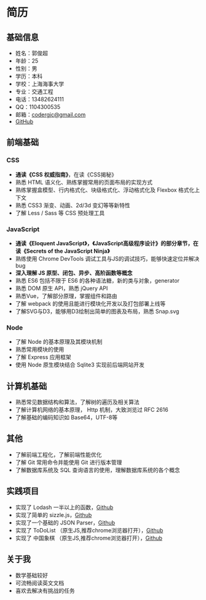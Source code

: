 # 简历

## 基础信息
* 姓名：郭俊超
* 年龄：25
* 性别：男
* 学历：本科
* 学校：上海海事大学
* 专业：交通工程
* 电话：13482624111
* QQ：1104300535
* 邮箱：codergjc@gmail.com
* [GitHub](https://github.com/nostalgia0320)

## 前端基础

### CSS

* **通读《CSS 权威指南》**，在读《CSS揭秘》
* 熟悉 HTML 语义化、熟练掌握常用的页面布局的实现方式
* 熟练掌握盒模型、行内格式化、块级格式化、浮动格式化及 Flexbox 格式化上下文
* 熟悉 CSS3 渐变、动画、2d/3d 变幻等等新特性
* 了解 Less / Sass 等 CSS 预处理工具

### JavaScript

* **通读《Eloquent JavaScript》，《JavaScript高级程序设计》的部分章节，在读《Secrets of the JavaScript Ninja》**
* 熟练使用 Chrome DevTools 调试工具与JS的调试技巧，能够快速定位并解决bug
* **深入理解 JS 原型、闭包、异步、高阶函数等概念**
* 熟悉 ES6 包括不限于 ES6 的各种语法糖，新的类与对象，generator
* 熟悉 DOM 原生 API，熟悉 jQuery API
* 熟悉Vue，了解部分原理，掌握组件和路由
* 了解 webpack 的使用且能进行模块化开发以及打包部署上线等
* 了解SVG与D3，能够用D3绘制出简单的图表及布局，熟悉 Snap.svg

### Node

* 了解 Node 的基本原理及其模块机制
* 熟悉常用模块的使用
* 了解 Express 应用框架
* 使用 Node 原生模块结合 Sqlite3 实现前后端网站开发


## 计算机基础
  
* 熟悉常见数据结构和算法，了解树的遍历及相关算法
* 了解计算机网络的基本原理， Http 机制，大致浏览过 RFC 2616
* 了解基础的编码知识如 Base64，UTF-8等

## 其他

* 了解前端工程化，了解前端性能优化
* 了解 Git 常用命令并能使用 Git 进行版本管理
* 了解数据库系统及 SQL 查询语言的使用，理解数据库系统的各个概念

  
## 实践项目

* 实现了 Lodash 一半以上的函数，[Github](https://github.com/nostalgia0320/lodash)
* 实现了简单的 sizzle.js，[Github]()
* 实现了一个基础的 JSON Parser，[Github](https://github.com/nostalgia0320/JSON-Parser)
* 实现了 ToDoList （原生JS,推荐chrome浏览器打开），[Github](https://nostalgia0320.github.io/todolist.html)
* 实现了 中国象棋 （原生JS,推荐chrome浏览器打开），[Github](http://nostalgia0320.coding.me/homework/c/chess.html)



## 关于我

* 数学基础较好
* 可流畅阅读英文文档
* 喜欢去解决有挑战的任务

